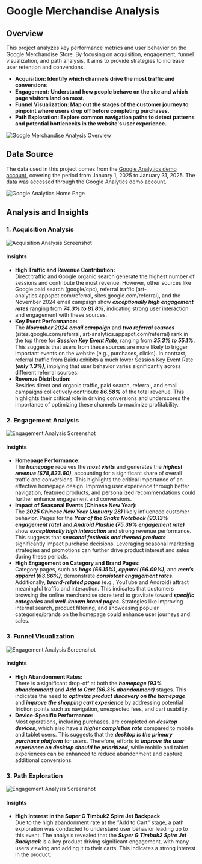 # Google Merchandise Analysis
## **Overview**
This project analyzes key performance metrics and user behavior on the Google Merchandise Store. By focusing on acquisition, engagement, funnel visualization, and path analysis, It aims to provide strategies to increase user retention and conversions.

- **Acquisition: Identify which channels drive the most traffic and conversions**
- **Engagement: Understand how people behave on the site and which page visitors land on most.**
- **Funnel Visualization: Map out the stages of the customer journey to pinpoint where users drop off before completing purchases.**
- **Path Exploration: Explore common navigation paths to detect patterns and potential bottlenecks in the website's user experience.**

![Google Merchandise Analysis Overview](https://github.com/Jasonqian123/GoogleMerchAnalysis/blob/main/googlemerch.png?raw=true)


## **Data Source**
The data used in this project comes from the [Google Analytics demo account](https://shop.merch.google/), covering the period from January 1, 2025 to January 31, 2025. The data was accessed through the Google Analytics demo account.

![Google Analytics Home Page](https://github.com/Jasonqian123/GoogleMerchAnalysis/blob/main/homepage.png?raw=true)


## **Analysis and Insights**
### **1. Acquisition Analysis**
![Acquisition Analysis Screenshot](https://github.com/Jasonqian123/GoogleMerchAnalysis/blob/main/traffic%20acquisition.png?raw=true)

#### **Insights**
- **High Traffic and Revenue Contribution:**<br>
Direct traffic and Google organic search generate the highest number of sessions and contribute the most revenue. However, other sources like Google paid search (google/cpc), referral traffic (art-analytics.appspot.com/referral, sites.google.com/referral), and the November 2024 email campaign show ***exceptionally high engagement rates*** ranging from ***74.3% to 81.8%***, indicating strong user interaction and engagement with these sources.
- **Key Event Performance:**<br>
The ***November 2024 email campaign*** and ***two referral sources*** (sites.google.com/referral, art-analytics.appspot.com/referral) rank in the top three for ***Session Key Event Rate***, ranging from ***35.3% to 55.1%***. This suggests that users from these sources are more likely to trigger important events on the website (e.g., purchases, clicks). In contrast, referral traffic from Baidu exhibits a much lower Session Key Event Rate ***(only 1.3%)***, implying that user behavior varies significantly across different referral sources.
- **Revenue Distribution:**<br>
Besides direct and organic traffic, paid search, referral, and email campaigns collectively contribute ***86.58%*** of the total revenue. This highlights their critical role in driving conversions and underscores the importance of optimizing these channels to maximize profitability.

### **2. Engagement Analysis**
![Engagement Analysis Screenshot](https://github.com/Jasonqian123/GoogleMerchAnalysis/blob/main/landingpage.png?raw=true)

#### **Insights**
- **Homepage Performance:**<br>
The ***homepage*** receives the ***most visits*** and generates the ***highest revenue ($78,823.60)***, accounting for a significant share of overall traffic and conversions. This highlights the critical importance of an effective homepage design. Improving user experience through better navigation, featured products, and personalized recommendations could further enhance engagement and conversions.
- **Impact of Seasonal Events (Chinese New Year):**<br>
The ***2025 Chinese New Year (January 28)*** likely influenced customer behavior. Pages for the ***Year of the Snake Notebook (93.13% engagement rate)*** and ***Android Plushie (75.36% engagement rate)*** show ***exceptionally high interaction*** and strong revenue performance. This suggests that ***seasonal festivals and themed products*** significantly impact purchase decisions. Leveraging seasonal marketing strategies and promotions can further drive product interest and sales during these periods.
- **High Engagement on Category and Brand Pages:**<br>
Category pages, such as ***bags (66.15%)***, ***apparel (66.09%)***, and ***men’s apparel (63.66%)***, demonstrate ***consistent engagement rates***. Additionally, ***brand-related pages*** (e.g., YouTube and Android) attract meaningful traffic and interaction. This indicates that customers browsing the online merchandise store tend to gravitate toward ***specific categories*** and ***well-known brand pages***. Strategies like improving internal search, product filtering, and showcasing popular categories/brands on the homepage could enhance user journeys and sales.

### **3. Funnel Visualization**
![Engagement Analysis Screenshot](https://github.com/Jasonqian123/GoogleMerchAnalysis/blob/main/Funnel.png?raw=true)

#### **Insights**
- **High Abandonment Rates:**<br>
There is a significant drop-off at both the ***homepage (93% abandonment)*** and ***Add to Cart (66.3% abandonment)*** stages. This indicates the need to ***optimize product discovery on the homepage*** and ***improve the shopping cart experience*** by addressing potential friction points such as navigation, unexpected fees, and cart usability.
- **Device-Specific Performance:**<br>
Most operations, including purchases, are completed on ***desktop devices***, which also have a ***higher completion rate*** compared to mobile and tablet users. This suggests that the ***desktop is the primary purchase platform*** for users. Therefore, efforts to ***improve the user experience on desktop should be prioritized***, while mobile and tablet experiences can be enhanced to reduce abandonment and capture additional conversions.

### **3. Path Exploration**
![Engagement Analysis Screenshot](https://github.com/Jasonqian123/GoogleMerchAnalysis/blob/main/Funnel.png?raw=true)

#### **Insights**
- **High Interest in the Super G Timbuk2 Spire Jet Backpack**<br>
Due to the high abandonment rate at the "Add to Cart" stage, a path exploration was conducted to understand user behavior leading up to this event. The analysis revealed that the ***Super G Timbuk2 Spire Jet Backpack*** is a key product driving significant engagement, with many users viewing and adding it to their carts. This indicates a strong interest in the product.
